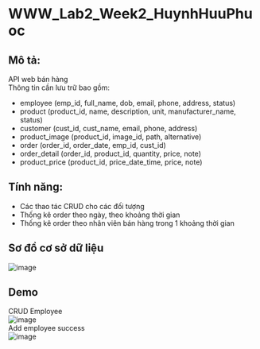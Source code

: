 # WWW_Lab2_Week2_HuynhHuuPhuoc
## Mô tả:
 API web bán hàng  
 Thông tin cần lưu trữ bao gồm:  
- employee (emp_id, full_name, dob, email, phone, address, status)  
- product (product_id, name, description, unit, manufacturer_name, status)  
- customer (cust_id, cust_name, email, phone, address)  
- product_image (product_id, image_id, path, alternative)  
- order (order_id, order_date, emp_id, cust_id)  
- order_detail (order_id, product_id, quantity, price, note)  
- product_price (product_id, price_date_time, price, note)
## Tính năng:
- Các thao tác CRUD cho các đối tượng
- Thống kê order theo ngày, theo khoảng thời gian
- Thống kê order theo nhân viên bán hàng trong 1 khoảng thời gian
## Sơ đồ cơ sở dữ liệu  
![image](https://github.com/HuuPhuoc2632/WWW_Lab2_Week2_HuynhHuuPhuoc/assets/125341224/e5b8d621-950e-405f-8f87-d3696f7bba3a)  
## Demo
CRUD Employee  
![image](https://github.com/HuuPhuoc2632/WWW_Lab2_Week2_HuynhHuuPhuoc/assets/125341224/2037b6b9-1f81-40a8-b9d5-a5f737c7eb06)  
Add employee success  
![image](https://github.com/HuuPhuoc2632/WWW_Lab2_Week2_HuynhHuuPhuoc/assets/125341224/ad5f3b93-f43c-41fc-9cea-ff1592a6a4b1)




  
